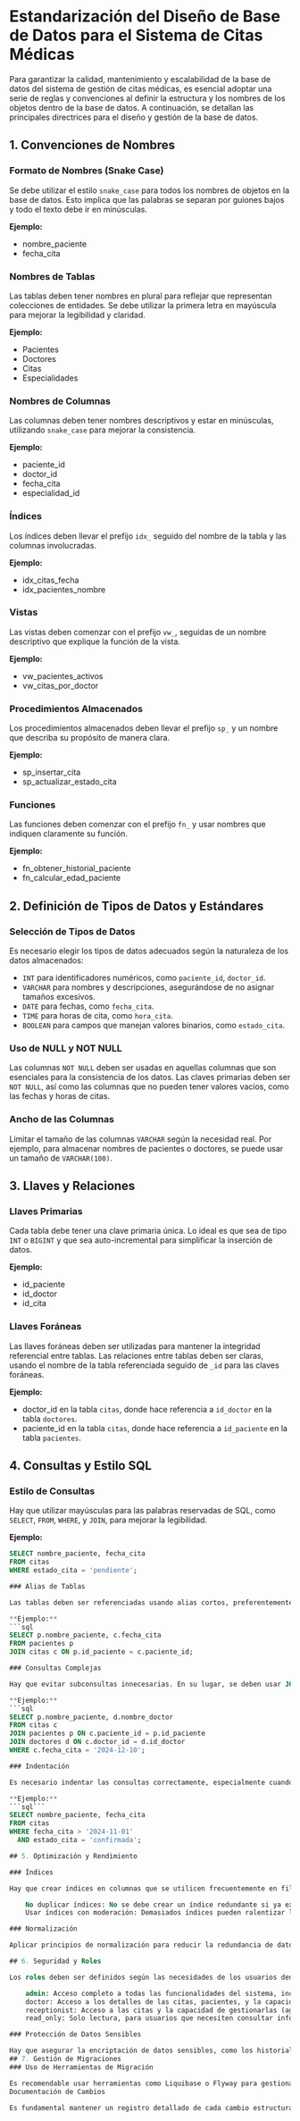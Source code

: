 # Estandarización del Diseño de Base de Datos para el Sistema de Citas Médicas

Para garantizar la calidad, mantenimiento y escalabilidad de la base de datos del sistema de gestión de citas médicas, es esencial adoptar una serie de reglas y convenciones al definir la estructura y los nombres de los objetos dentro de la base de datos. A continuación, se detallan las principales directrices para el diseño y gestión de la base de datos.

## 1. Convenciones de Nombres

### Formato de Nombres (Snake Case)

Se debe utilizar el estilo `snake_case` para todos los nombres de objetos en la base de datos. Esto implica que las palabras se separan por guiones bajos y todo el texto debe ir en minúsculas.

**Ejemplo:**

- nombre_paciente
- fecha_cita

### Nombres de Tablas

Las tablas deben tener nombres en plural para reflejar que representan colecciones de entidades. Se debe utilizar la primera letra en mayúscula para mejorar la legibilidad y claridad.

**Ejemplo:**

- Pacientes
- Doctores
- Citas
- Especialidades

### Nombres de Columnas

Las columnas deben tener nombres descriptivos y estar en minúsculas, utilizando `snake_case` para mejorar la consistencia.

**Ejemplo:**

- paciente_id
- doctor_id
- fecha_cita
- especialidad_id

### Índices

Los índices deben llevar el prefijo `idx_` seguido del nombre de la tabla y las columnas involucradas.

**Ejemplo:**

- idx_citas_fecha
- idx_pacientes_nombre

### Vistas

Las vistas deben comenzar con el prefijo `vw_`, seguidas de un nombre descriptivo que explique la función de la vista.

**Ejemplo:**

- vw_pacientes_activos
- vw_citas_por_doctor

### Procedimientos Almacenados

Los procedimientos almacenados deben llevar el prefijo `sp_` y un nombre que describa su propósito de manera clara.

**Ejemplo:**

- sp_insertar_cita
- sp_actualizar_estado_cita

### Funciones

Las funciones deben comenzar con el prefijo `fn_` y usar nombres que indiquen claramente su función.

**Ejemplo:**

- fn_obtener_historial_paciente
- fn_calcular_edad_paciente

## 2. Definición de Tipos de Datos y Estándares

### Selección de Tipos de Datos

Es necesario elegir los tipos de datos adecuados según la naturaleza de los datos almacenados:

- `INT` para identificadores numéricos, como `paciente_id`, `doctor_id`.
- `VARCHAR` para nombres y descripciones, asegurándose de no asignar tamaños excesivos.
- `DATE` para fechas, como `fecha_cita`.
- `TIME` para horas de cita, como `hora_cita`.
- `BOOLEAN` para campos que manejan valores binarios, como `estado_cita`.

### Uso de NULL y NOT NULL

Las columnas `NOT NULL` deben ser usadas en aquellas columnas que son esenciales para la consistencia de los datos. Las claves primarias deben ser `NOT NULL`, así como las columnas que no pueden tener valores vacíos, como las fechas y horas de citas.

### Ancho de las Columnas

Limitar el tamaño de las columnas `VARCHAR` según la necesidad real. Por ejemplo, para almacenar nombres de pacientes o doctores, se puede usar un tamaño de `VARCHAR(100)`.

## 3. Llaves y Relaciones

### Llaves Primarias

Cada tabla debe tener una clave primaria única. Lo ideal es que sea de tipo `INT` o `BIGINT` y que sea auto-incremental para simplificar la inserción de datos.

**Ejemplo:**

- id_paciente
- id_doctor
- id_cita

### Llaves Foráneas

Las llaves foráneas deben ser utilizadas para mantener la integridad referencial entre tablas. Las relaciones entre tablas deben ser claras, usando el nombre de la tabla referenciada seguido de `_id` para las claves foráneas.

**Ejemplo:**

- doctor_id en la tabla `citas`, donde hace referencia a `id_doctor` en la tabla `doctores`.
- paciente_id en la tabla `citas`, donde hace referencia a `id_paciente` en la tabla `pacientes`.

## 4. Consultas y Estilo SQL

### Estilo de Consultas

Hay que utilizar mayúsculas para las palabras reservadas de SQL, como `SELECT`, `FROM`, `WHERE`, y `JOIN`, para mejorar la legibilidad.

**Ejemplo:**

````sql
SELECT nombre_paciente, fecha_cita
FROM citas
WHERE estado_cita = 'pendiente';

### Alias de Tablas

Las tablas deben ser referenciadas usando alias cortos, preferentemente con una sola letra, para mejorar la legibilidad, especialmente en consultas con múltiples uniones.

**Ejemplo:**
```sql
SELECT p.nombre_paciente, c.fecha_cita
FROM pacientes p
JOIN citas c ON p.id_paciente = c.paciente_id;

### Consultas Complejas

Hay que evitar subconsultas innecesarias. En su lugar, se deben usar JOIN para combinar tablas y mejorar el rendimiento.

**Ejemplo:**
```sql
SELECT p.nombre_paciente, d.nombre_doctor
FROM citas c
JOIN pacientes p ON c.paciente_id = p.id_paciente
JOIN doctores d ON c.doctor_id = d.id_doctor
WHERE c.fecha_cita = '2024-12-10';

### Indentación

Es necesario indentar las consultas correctamente, especialmente cuando se usan subconsultas y condiciones complejas, para mejorar la legibilidad.

**Ejemplo:**
```sql```
SELECT nombre_paciente, fecha_cita
FROM citas
WHERE fecha_cita > '2024-11-01'
  AND estado_cita = 'confirmada';

## 5. Optimización y Rendimiento

### Índices

Hay que crear índices en columnas que se utilicen frecuentemente en filtros (WHERE), uniones (JOIN), o en cláusulas de ordenación (ORDER BY).

    No duplicar índices: No se debe crear un índice redundante si ya existe uno en la misma columna.
    Usar índices con moderación: Demasiados índices pueden ralentizar las operaciones de inserción y actualización.

### Normalización

Aplicar principios de normalización para reducir la redundancia de datos y garantizar la integridad. Se debe llevar el esquema de la base de datos, al menos, hasta la Tercera Forma Normal (3NF).

## 6. Seguridad y Roles

Los roles deben ser definidos según las necesidades de los usuarios dentro del sistema de gestión de citas médicas. Algunos ejemplos de roles son:

    admin: Acceso completo a todas las funcionalidades del sistema, incluyendo la gestión de usuarios y la configuración.
    doctor: Acceso a los detalles de las citas, pacientes, y la capacidad de actualizar el estado de las citas.
    receptionist: Acceso a las citas y la capacidad de gestionarlas (agendar, modificar).
    read_only: Solo lectura, para usuarios que necesiten consultar información sin hacer modificaciones.

### Protección de Datos Sensibles

Hay que asegurar la encriptación de datos sensibles, como los historiales médicos y las contraseñas. Los datos personales de los pacientes deben estar protegidos y no deben ser expuestos en vistas o procedimientos almacenados.
## 7. Gestión de Migraciones
### Uso de Herramientas de Migración

Es recomendable usar herramientas como Liquibase o Flyway para gestionar los cambios en el esquema de la base de datos y garantizar que las migraciones se apliquen de manera controlada.
Documentación de Cambios

Es fundamental mantener un registro detallado de cada cambio estructural realizado en la base de datos, incluyendo fechas y descripciones claras.
````
